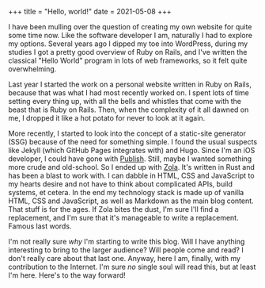 +++
title = "Hello, world!"
date = 2021-05-08
+++

I have been mulling over the question of creating my own website for quite some time now. Like the software developer I
am, naturally I had to explore my options. Several years ago I dipped my toe into WordPress, during my studies I got a
pretty good overview of Ruby on Rails, and I've written the classical "Hello World" program in lots of web frameworks,
so it felt quite overwhelming.

Last year I started the work on a personal website written in Ruby on Rails, because that was what I had most recently
worked on. I spent lots of time setting every thing up, with all the bells and whistles that come with the beast that is
Ruby on Rails. Then, when the complexity of it all dawned on me, I dropped it like a hot potato for never to look at it
again.

More recently, I started to look into the concept of a static-site generator (SSG) because of the need for something
simple. I found the usual suspects like Jekyll (which GitHub Pages integrates with) and Hugo. Since I'm an iOS
developer, I could have gone with [Publish](https://github.com/johnsundell/publish). Still, maybe I wanted something
more crude and old-school. So I ended up with [Zola](https://www.getzola.org/). It's written in Rust and has been a
blast to work with. I can dabble in HTML, CSS and JavaScript to my hearts desire and not have to think about complicated
APIs, build systems, et cetera. In the end my technology stack is made up of vanilla HTML, CSS and JavaScript, as well
as Markdown as the main blog content. That stuff is for the ages. If Zola bites the dust, I'm sure I'll find a
replacement, and I'm sure that it's manageable to write a replacement. Famous last words.

I'm not really sure _why_ I'm starting to write this blog. Will I have anything interesting to bring to the larger
audience? Will people come and read? I don't really care about that last one. Anyway, here I am, finally, with my
contribution to the Internet. I'm sure _no_ single soul will read this, but at least I'm here. Here's to the way
forward!
